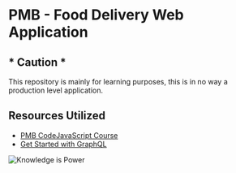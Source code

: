 # PMB - Food Delivery Web Application

## *  Caution *

This repository is mainly for learning purposes, this is in no way a production level application. 

## Resources Utilized

 - [PMB CodeJavaScript
   Course](https://github.com/pimp-my-book/CodeJavaScript)
 - [Get Started with GraphQL](https://link.medium.com/HWNw24CZkZ)

![Knowledge is Power](https://i.imgur.com/1i5Kcv7.jpg)
